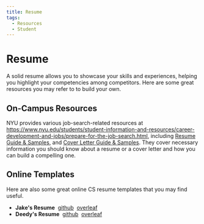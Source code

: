 ```yaml
---
title: Resume
tags:
  - Resources
  - Student
---
```


# Resume

A solid resume allows you to showcase your skills and experiences, helping you highlight your competencies among competitors. Here are some great resources you may refer to to build your own.

## On-Campus Resources

NYU provides various job-search-related resources at https://www.nyu.edu/students/student-information-and-resources/career-development-and-jobs/prepare-for-the-job-search.html, including [Resume Guide & Samples](https://docs.google.com/document/d/1XTGT4QmCwtRcgVhbKvQVajm_YA3MMo5uGsR_PqRAZqo), and [Cover Letter Guide & Samples](http://bit.ly/2EizO0Z). They cover necessary information you should know about a resume or a cover letter and how you can build a compelling one.

## Online Templates

Here are also some great online CS resume templates that you may find useful. 
- **Jake's Resume** &nbsp;[github](https://github.com/jakegut/resume) &nbsp;[overleaf](https://www.overleaf.com/latex/templates/jakes-resume/syzfjbzwjncs)
- **Deedy's Resume** &nbsp;[github](https://github.com/deedy/Deedy-Resume) &nbsp;[overleaf](https://www.overleaf.com/latex/templates/deedy-cv/bjryvfsjdyxz)